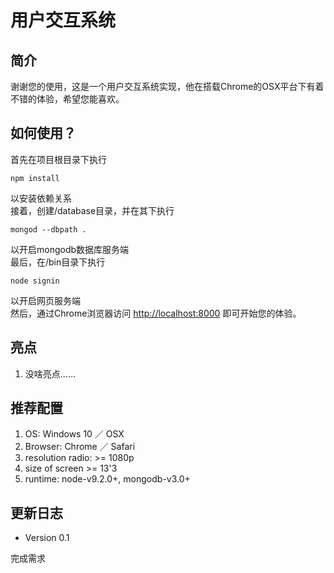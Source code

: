 # 用户交互系统

## 简介

谢谢您的使用，这是一个用户交互系统实现，他在搭载Chrome的OSX平台下有着不错的体验，希望您能喜欢。

## 如何使用？

首先在项目根目录下执行

```shell
npm install
```

以安装依赖关系  
接着，创建/database目录，并在其下执行

```shell
mongod --dbpath .
```

以开启mongodb数据库服务端  
最后，在/bin目录下执行

```shell
node signin
```

以开启网页服务端  
然后，通过Chrome浏览器访问 [http://localhost:8000][1] 即可开始您的体验。

## 亮点

1. 没啥亮点……

## 推荐配置

1. OS: Windows 10 ／ OSX
1. Browser: Chrome ／ Safari
1. resolution radio: >= 1080p
1. size of screen >= 13'3
1. runtime: node-v9.2.0+, mongodb-v3.0+

## 更新日志

* Version 0.1

完成需求

[1]:http://localhost:8000
